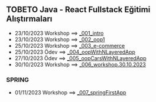 ## TOBETO Java - React Fullstack Eğitimi Alıştırmaları
- 23/10/2023 Workshop ==> <a href="https://github.com/rdvngrsy/tobeto-java-1b/tree/master/Examples/_001_intro">_001_intro</a>
- 23/10/2023 Workshop ==> <a href="https://github.com/rdvngrsy/tobeto-java-1b/tree/master/Examples/_002_oop1">_002_oop1</a>
- 25/10/2023 Workshop ==> <a href="https://github.com/rdvngrsy/tobeto-java-1b/tree/master/Examples/_003_e-commerce">_003_e-commerce</a>
- 25/10/2023 Ödev ==> <a href="https://github.com/rdvngrsy/tobeto-java-1b/tree/master/Examples/_004_oopWithNLayeredApp">_004_oopWithNLayeredApp</a>
- 27/10/2023 Ödev ==> <a href="https://github.com/rdvngrsy/tobeto-java-1b/tree/master/Examples/_005_oopCarsWithNLayeredApp">_005_oopCarsWithNLayeredApp</a>
- 30/10/2023 Workshop ==> <a href="https://github.com/rdvngrsy/tobeto-java-1b/tree/master/Examples/_006_workshop.30.10.2023">_006_workshop.30.10.2023</a>
### SPRING
- 01/11/2023 Workshop ==> <a href="https://github.com/rdvngrsy/tobeto-java-1b/tree/master/Examples/_007_springFirstApp">_007_springFirstApp</a>

